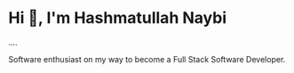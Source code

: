 
<h1 align="left">Hi 👋, I'm Hashmatullah Naybi</h1>
<p>....</p>
Software enthusiast on my way to become a Full Stack Software Developer.




